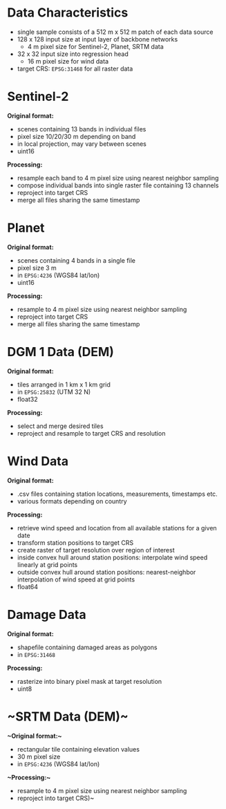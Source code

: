 # Data Characteristics
- single sample consists of a 512 m x 512 m patch of each data source
- 128 x 128 input size at input layer of backbone networks
    - 4 m pixel size for Sentinel-2, Planet, SRTM data
- 32 x 32 input size into regression head
    - 16 m pixel size for wind data
- target CRS: `EPSG:31468` for all raster data

# Sentinel-2
**Original format:**
- scenes containing 13 bands in individual files
- pixel size 10/20/30 m depending on band
- in local projection, may vary between scenes
- uint16

**Processing:**
- resample each band to 4 m pixel size using nearest neighbor sampling
- compose individual bands into single raster file containing 13 channels
- reproject into target CRS
- merge all files sharing the same timestamp

# Planet
**Original format:**
- scenes containing 4 bands in a single file
- pixel size 3 m
- in `EPSG:4236` (WGS84 lat/lon)
- uint16

**Processing:**
- resample to 4 m pixel size using nearest neighbor sampling
- reproject into target CRS
- merge all files sharing the same timestamp

# DGM 1 Data (DEM)
**Original format:**
- tiles arranged in 1 km x 1 km grid
- in `EPSG:25832` (UTM 32 N)
- float32

**Processing:**
- select and merge desired tiles
- reproject and resample to target CRS and resolution

# Wind Data
**Original format:**
- .csv files containing station locations, measurements, timestamps etc.
- various formats depending on country

**Processing:**
- retrieve wind speed and location from all available stations for a given date
- transform station positions to target CRS
- create raster of target resolution over region of interest
- inside convex hull around station positions: interpolate wind speed linearly at grid points
- outside convex hull around station positions: nearest-neighbor interpolation of wind speed at grid points
- float64

# Damage Data
**Original format:**
- shapefile containing damaged areas as polygons
- in `EPSG:31468`

**Processing:**
- rasterize into binary pixel mask at target resolution
- uint8

# ~SRTM Data (DEM)~
**~Original format:~**
- rectangular tile containing elevation values
- 30 m pixel size
- in `EPSG:4236` (WGS84 lat/lon)

**~Processing:~**
- resample to 4 m pixel size using nearest neighbor sampling
- reproject into target CRS)~

